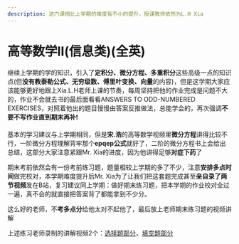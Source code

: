 ```yaml
---
description: 这门课相比上学期的难度有不小的提升，授课教师依然为L.H Xia
---
```


# 高等数学Ⅱ(信息类)(全英)

继续上学期的学的知识，引入了**定积分、微分方程、多重积分**这些高级一点的知识点(但**没有教泰勒公式、无穷级数、傅里叶变换、向量**的内容)，但是这学期大家应该能够更好地跟上Xia.L.H老师上课的节奏，每周坚持把他的作业完成是问题不大的，作业不会就去书的最后面看看ANSWERS TO ODD-NUMBERED EXERCISES，对照着他出的题目慢慢由答案反推做法，总能学会的，再次强调**不要不写作业直到期末再补**❗

基本的学习建议与上学期相同，但是**宋.浩**的高等数学视频里**微分方程**讲得比较不行，一阶微分方程理解背牢那个**epqep公式**就好了，二阶的微分方程书上会给出总结，这部分大家注意紧跟Mr. Xia的进度，因为他讲得足够**对症下药**了

期末考前依然会有一份考前练习题，题量相较上学期的多了不少，注意**安排多点时间**做完校对，本学期难度提升后Mr. Xia为了让我们把这套题完成甚至**亲自录了两节视频**发在B站，复习建议同上学期：做好期末练习题，把本学期的作业校对全过一遍，真不会的就直接把答案背了都能拿到不少分。

这么好的老师，不**考多点分**给他太对不起他了，最后放上老师期末练习题的视频讲解

上述练习老师录制的讲解视频2个：[选择题部分](https://www.bilibili.com/video/BV1bW4y1k7Yd?share\_source=copy\_web\&vd\_source=2e2bcfa887bf8da9bde84af9fe79f8eb)，[填空题部分](https://www.bilibili.com/video/BV1nv4y1G7BU?share\_source=copy\_web\&vd\_source=2e2bcfa887bf8da9bde84af9fe79f8eb)

